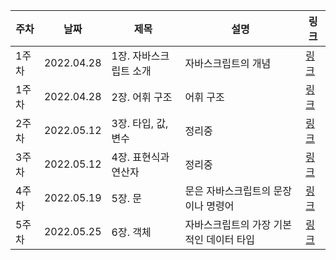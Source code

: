 | 주차 | 날짜 | 제목  | 설명              | 링크     |
| ---- | ---- | ----- | ----------------- | -------- |
| 1주차 | 2022.04.28 | 1장. 자바스크립트 소개 | 자바스크립트의 개념 | [링크](https://velog.io/@b612_boreum/1장-자바스크립트-소개) |
| 1주차 | 2022.04.28 | 2장. 어휘 구조| 어휘 구조 | [링크](https://velog.io/@b612_boreum/2장-어휘-구조) |
| 2주차 | 2022.05.12 | 3장. 타입, 값, 변수 | 정리중 | [링크](https://velog.io/@b612_boreum/3장-타입-값-변수-p7r7jcii) |
| 3주차 | 2022.05.12 | 4장. 표현식과 연산자 | 정리중 | [링크](https://velog.io/@b612_boreum/4장-표현식과-연산자) |
| 4주차 | 2022.05.19 | 5장. 문 | 문은 자바스크립트의 문장이나 명령어 | [링크](https://velog.io/@b612_boreum/5장-문) |
| 5주차 | 2022.05.25 | 6장. 객체 | 자바스크립트의 가장 기본적인 데이터 타입 | [링크](https://velog.io/@b612_boreum/6장-객체) |
